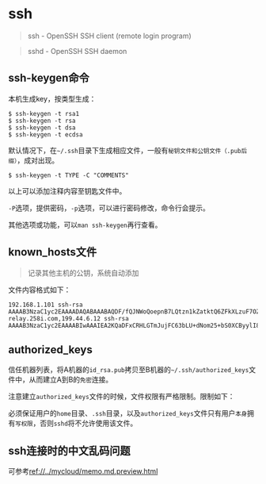 # ssh

> ssh - OpenSSH SSH client (remote login program)

> sshd - OpenSSH SSH daemon



## ssh-keygen命令

本机生成key，按类型生成：

    $ ssh-keygen -t rsa1
    $ ssh-keygen -t rsa
    $ ssh-keygen -t dsa
    $ ssh-keygen -t ecdsa

默认情况下，在`~/.ssh`目录下生成相应文件，一般有`秘钥文件和公钥文件（.pub后缀）`，成对出现。

    $ ssh-keygen -t TYPE -C "COMMENTS"

以上可以添加注释内容至钥匙文件中。

`-P`选项，提供密码，`-p`选项，可以进行密码修改，命令行会提示。

其他选项或功能，可以`man ssh-keygen`再行查看。




## known_hosts文件

> 记录其他主机的公钥，系统自动添加

文件内容格式如下：

    192.168.1.101 ssh-rsa AAAAB3NzaC1yc2EAAAADAQABAAABAQDF/fQJNWoQoepnB7LQtzn1kZatktQ6ZFkXLzuF7OZ9SL/kXJbE2dD7srB1z2Sx1U6Xn5vI9UgScTtOqlJ/XrXB0vNG0/yIbQZeNnxHh9zT7nlAqM5YlgXnHFMAh4ts5MgPuJAvzxdjNv1lKqVPa0SbFlT1qcHF7SL4QbhfXmmG3jKm6v85vOnZ+tMhB0RIHvC8Me+2ylsIY58rPGzpJ/YScQKXsWnRbq7LgbNBnzmFFZM/ow+P61FIPlB/Ur/AVWOwyZETRuI0mOpDBFz2OAPLei6bq0PQ7ZWJpfz0A74EZMsJq0Kps4yi4swFj8v4KhrpFqogzikAONpNSmwneBeX
    relay.258i.com,199.44.6.12 ssh-rsa AAAAB3NzaC1yc2EAAAABIwAAAIEA2KQaDFxCRHLGTmJujFC63bLU+dNom25+bS0XCByylI80LpXf22m2q6f6/r+KrW+c4DOnNOIYetxszdr+UM3kabhqFPmRADeeMbUQtW/4kaAhTkFytpUhaRJ+PKGbpVv0DceDxmjBZECPduOuJfRJ5SYK9O/O+Cu4NiCKqjEyTuE=




## authorized_keys

信任机器列表，将A机器的`id_rsa.pub`拷贝至B机器的`~/.ssh/authorized_keys`文件中，从而建立A到B的`免密`连接。

注意建立`authorized_keys`文件的时候，文件权限有严格限制。限制如下：

必须保证用户的`home`目录、`.ssh`目录，以及`authorized_keys`文件只有用户`本身`拥有`写权限`，否则`sshd`将不允许使用该文件。




## ssh连接时的中文乱码问题

可参考<ref://../mycloud/memo.md.preview.html>
